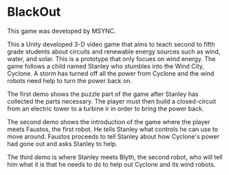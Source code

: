 # BlackOut

This game was developed by MSYNC.

This a Unity developed 3-D video game that aims to teach second to fifth grade students about circuits and renewable energy sources such as wind, water, and solar. This is a prototype that only focues on wind energy. The game follows a child named Stanley who stumbles into the Wind City, Cyclone. A storm has turned off all the power from Cyclone and the wind robots need help to turn the power back on. 

The first demo shows the puzzle part of the game after Stanley has collected the parts necessary. The player must then build a closed-circuit from an electric tower to a turbine ir in order to bring the power back.

The second demo shows the introduction of the game where the player meets Faustos, the first robot. He tells Stanley what controls he can use to move around. Faustos proceeds to tell Stanley about how Cyclone's power had gone out and asks Stanley to help.

The third demo is where Stanley meets Blyth, the second robot, who will tell him what it is that he needs to do to help out Cyclone and its wind robots.
